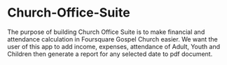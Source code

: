 # Church-Office-Suite
The purpose of building Church Office Suite is to make financial and attendance calculation in Foursquare Gospel Church easier. We want the user of this app to add income, expenses, attendance of Adult, Youth and Children then generate a report for any selected date to pdf document.

